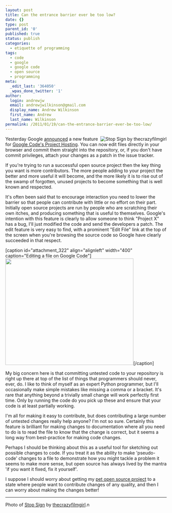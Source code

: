 ```yaml
---
layout: post
title: Can the entrance barrier ever be too low?
date: {}
type: post
parent_id: '0'
published: true
status: publish
categories:
  - etiquette of programming
tags:
  - code
  - google
  - google code
  - open source
  - programming
meta:
  _edit_last: '364050'
  _wpas_done_twitter: '1'
author:
  login: andrewjw
  email: andrewjwilkinson@gmail.com
  display_name: Andrew Wilkinson
  first_name: Andrew
  last_name: Wilkinson
permalink: /2011/01/19/can-the-entrance-barrier-ever-be-too-low/
---
```

<a href="http://www.flickr.com/photos/thecrazyfilmgirl/3248283617/"><img src="{{ site.baseurl }}/assets/3248283617_c23445ea31_m.jpg" alt="Stop Sign by thecrazyfilmgirl" style="float:right;border:0;" /></a>Yesterday Google <a href="http://googlecode.blogspot.com/2011/01/make-quick-fixes-quicker-on-google.html">announced</a> a new feature for <a href="http://code.google.com/p">Google Code's Project Hosting</a>. You can now edit files directly in your browser and commit them straight into the repository, or, if you don't have commit privileges, attach your changes as a patch in the issue tracker.

If you're trying to run a successful open source project then the key thing you want is more contributors. The more people adding to your project the better and more useful it will become, and the more likely it is to rise out of the swamp of forgotten, unused projects to become something that is well known and respected.

It's often been said that to encourage interaction you need to lower the barrier so that people can contribute with little or no effort on their part. Initially open source projects are run by people who are scratching their own itches, and producing something that is useful to themselves. Google's intention with this feature is clearly to allow someone to think "Project X" has a bug, I'll just modified the code and send the developers a patch. The edit feature is very easy to find, with a prominent "Edit File" link at the top of the screen when you're browsing the source code so Google have clearly succeeded in that respect.

[caption id="attachment_322" align="alignleft" width="400" caption="Editing a file on Google Code"]<a href="http://andrewwilkinson.files.wordpress.com/2011/01/googlecodeedit.png"><img src="{{ site.baseurl }}/assets/googlecodeedit.png" alt="" title="Google Code&#039;s Edit File Feature" width="400" height="333" class="size-full wp-image-322" /></a>[/caption]

My big concern here is that committing untested code to your repository is right up there at top of the list of things that programmers should never, ever, do. I like to think of myself as an expert Python programmer, but I'll occasionally make simple mistakes like missing a comma or a bracket. It's rare that anything beyond a trivially small change will work perfectly first time. Only by running the code do you pick up these and ensure that your code is at least partially working.

I'm all for making it easy to contribute, but does contributing a large number of untested changes really help anyone? I'm not so sure. Certainly this feature is brilliant for making changes to documentation where all you need to do is to read the file to know that the change is correct, but it seems a long way from best-practice for making code changes.

Perhaps I should be thinking about this as a useful tool for sketching out possible changes to code. If you treat it as the ability to make 'pseudo-code' changes to a file to demonstrate how you might tackle a problem it seems to make more sense, but open source has always lived by the mantra 'if you want it fixed, fix it yourself'.

I suppose I should worry about getting my <a href="http://code.google.com/p/djangode/">pet open source project</a> to a state where people want to contribute changes of any quality, and then I can worry about making the changes better!
<hr />
Photo of <a href="http://www.flickr.com/photos/thecrazyfilmgirl/3248283617/">Stop Sign</a> by <a href="http://www.flickr.com/photos/thecrazyfilmgirl">thecrazyfilmgirl</a>.n
